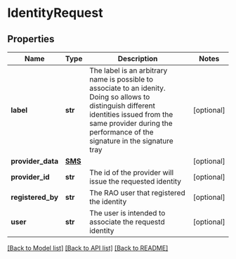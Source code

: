 # IdentityRequest

## Properties
Name | Type | Description | Notes
------------ | ------------- | ------------- | -------------
**label** | **str** | The label is an arbitrary name is possible to associate to an idenity. Doing so allows to distinguish different identities issued from the same provider during the performance of the signature in the signature tray | [optional] 
**provider_data** | [**SMS**](SMS.md) |  | [optional] 
**provider_id** | **str** | The id of the provider will issue the requested identity | [optional] 
**registered_by** | **str** | The RAO user that registered the identity | [optional] 
**user** | **str** | The user is intended to associate the requestd identity | [optional] 

[[Back to Model list]](../README.md#documentation-for-models) [[Back to API list]](../README.md#documentation-for-api-endpoints) [[Back to README]](../README.md)


